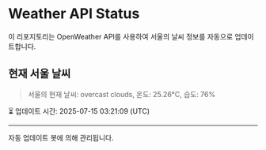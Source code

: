 
# Weather API Status

이 리포지토리는 OpenWeather API를 사용하여 서울의 날씨 정보를 자동으로 업데이트합니다.

## 현재 서울 날씨
> 서울의 현재 날씨: overcast clouds, 온도: 25.26°C, 습도: 76%

⏳ 업데이트 시간: 2025-07-15 03:21:09 (UTC)

---
자동 업데이트 봇에 의해 관리됩니다.
